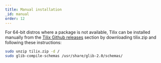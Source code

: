 ```yaml
---
title: Manual installation
_id: manual
order: 12
---
```

For 64-bit distros where a package is not available, Tilix can be installed manually from the [Tilix Github releases](https://github.com/gnunn1/tilix/releases) section by downloading tilix.zip and following these instructions:

```bash
sudo unzip tilix.zip -d /
sudo glib-compile-schemas /usr/share/glib-2.0/schemas/
```
